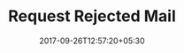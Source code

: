 ---
title: "Request Rejected Mail"
date: 2017-09-26T12:57:20+05:30
draft: false
layout: request-rejected
url: /account/request-rejected-return/

shortlistReturn: true

---